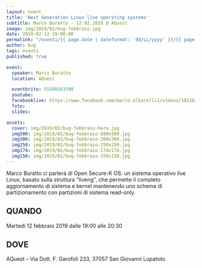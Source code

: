 ```yaml
---
layout: event
title: 'Next Generation Linux live operating systems'
subtitle: Marco Buratto - 12.02.2019 @ AQuest
image: img/2019/02/bug-febbraio.jpg
date: 2019-02-12 19:00:00
permalink: "/eventi/{{ page.date | dateformat: 'dd/LL/yyyy' }}/{{ page.fileSlug | slug }}/index.html"
author: bug
tags: eventi
published: true

event:
  speaker: Marco Buratto
  location: AQuest

  eventbrite: 55398163398
  youtube:
  facebooklive: https://www.facebook.com/marco.albarelli1/videos/10216704923927087/
  foto:
  slides:

assets:
  cover: img/2019/02/bug-febbraio-hero.jpg
  img500: img/2019/02/bug-febbraio-500x500.jpg
  img300: img/2019/02/bug-febbraio-300x300.jpg
  img250: img/2019/02/bug-febbraio-250x250.jpg
  img174: img/2019/02/bug-febbraio-174x174.jpg
  img150: img/2019/02/bug-febbraio-150x150.jpg
---
```


Marco Buratto ci parlerà di Open Secure-K OS: un sistema operativo live Linux, basato sulla struttura "liveng", che permette il completo aggiornamento di sistema e kernel mantenendo uno schema di partizionamento con partizioni di sistema read-only.

## QUANDO

Martedì 12 febbraio 2019 dalle 19:00 alle 20:30

## DOVE

AQuest – Via Dott. F. Garofoli 233, 37057 San Giovanni Lupatoto
